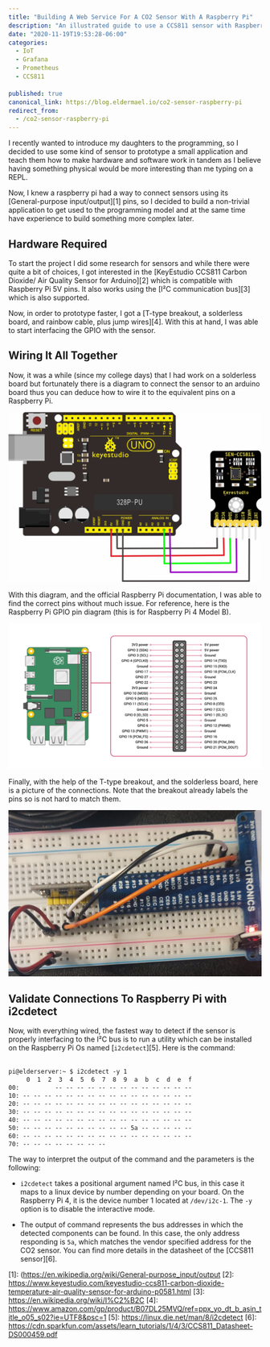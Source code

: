 ```yaml
---
title: "Building A Web Service For A CO2 Sensor With A Raspberry Pi"
description: "An illustrated guide to use a CCS811 sensor with Raspberry Pi"
date: "2020-11-19T19:53:28-06:00"
categories: 
  - IoT
  - Grafana
  - Prometheus
  - CCS811

published: true
canonical_link: https://blog.eldermael.io/co2-sensor-raspberry-pi
redirect_from:
  - /co2-sensor-raspberry-pi
---
```


I recently wanted to introduce my daughters to the programming, so I decided
to use some kind of sensor to prototype a small application and teach them
how to make hardware and software work in tandem as I believe having something
physical would be more interesting than me typing on a REPL.

Now, I knew a raspberry pi had a way to connect sensors using its [General-purpose
input/output][1] pins, so I decided to build a non-trivial application to 
get used to the programming model and at the same time have experience to build 
something more complex later.

## Hardware Required

To start the project I did some research for sensors and while there were quite a
bit of choices, I got interested in the [KeyEstudio CCS811 Carbon Dioxide/ Air Quality 
Sensor for Arduino][2] which is compatible with Raspberry Pi 5V pins. It also works 
using the [I²C communication bus][3] which is also supported.

Now, in order to prototype faster, I got a [T-type breakout, a solderless board, and
rainbow cable, plus jump wires][4]. With this at hand, I was able to start interfacing 
the GPIO with the sensor.

## Wiring It All Together

Now, it was a while (since my college days) that I had work on a solderless board but
fortunately there is a diagram to connect the sensor to an arduino board thus you
can deduce how to wire it to the equivalent pins on a Raspberry Pi.

![](./sensor-connection.png)

With this diagram, and the official Raspberry Pi documentation, I was able to find the
correct pins without much issue. For reference, here is the Raspberry Pi GPIO pin
diagram (this is for Raspberry Pi 4 Model B).

![](./gpio-pins.png)

Finally, with the help of the T-type breakout, and the solderless board, here is a picture
of the connections. Note that the breakout already labels the pins so is not hard
to match them.

![](./solderless-board-connections.jpeg)

## Validate Connections To Raspberry Pi with i2cdetect

Now, with everything wired, the fastest way to detect if the sensor is properly interfacing
to the I²C bus is to run a utility which can be installed on the Raspberry Pi Os named
[`i2cdetect`][5]. Here is the command:

```shell script

pi@elderserver:~ $ i2cdetect -y 1
     0  1  2  3  4  5  6  7  8  9  a  b  c  d  e  f
00:          -- -- -- -- -- -- -- -- -- -- -- -- --
10: -- -- -- -- -- -- -- -- -- -- -- -- -- -- -- --
20: -- -- -- -- -- -- -- -- -- -- -- -- -- -- -- --
30: -- -- -- -- -- -- -- -- -- -- -- -- -- -- -- --
40: -- -- -- -- -- -- -- -- -- -- -- -- -- -- -- --
50: -- -- -- -- -- -- -- -- -- -- 5a -- -- -- -- --
60: -- -- -- -- -- -- -- -- -- -- -- -- -- -- -- --
70: -- -- -- -- -- -- -- --

```

The way to interpret the output of the command and the parameters is the following:

*  `i2cdetect` takes a positional argument named I²C bus, in this case it maps to a
    linux device by number depending on your board. On the Raspberry Pi 4, it is the
    device number 1 located at `/dev/i2c-1`. The `-y` option is to disable the interactive
    mode.

*  The output of command represents the bus addresses in which the detected components
   can be found. In this case, the only address responding is `5a`, which matches the
   vendor specified address for the CO2 sensor. You can find more details in the
   datasheet of the [CCS811 sensor][6].



[1]: (https://en.wikipedia.org/wiki/General-purpose_input/output
[2]: https://www.keyestudio.com/keyestudio-ccs811-carbon-dioxide-temperature-air-quality-sensor-for-arduino-p0581.html
[3]: https://en.wikipedia.org/wiki/I%C2%B2C
[4]: https://www.amazon.com/gp/product/B07DL25MVQ/ref=ppx_yo_dt_b_asin_title_o05_s02?ie=UTF8&psc=1
[5]: https://linux.die.net/man/8/i2cdetect
[6]: https://cdn.sparkfun.com/assets/learn_tutorials/1/4/3/CCS811_Datasheet-DS000459.pdf